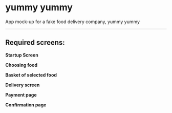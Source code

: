 # yummy yummy

App mock-up for a fake food delivery company, yummy yummy

---

## Required screens:

**Startup Screen**

**Choosing food**

**Basket of selected food**

**Delivery screen**

**Payment page**

**Confirmation page**